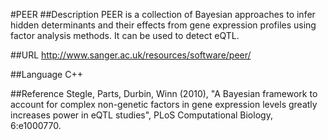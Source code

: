 #PEER
##Description
PEER is a collection of Bayesian approaches to infer hidden determinants and their effects from gene expression profiles using factor analysis methods. It can be used to detect eQTL.

##URL
http://www.sanger.ac.uk/resources/software/peer/

##Language
C++

##Reference
Stegle, Parts, Durbin, Winn (2010), "A Bayesian framework to account for complex non-genetic factors in gene expression levels greatly increases power in eQTL studies", PLoS Computational Biology, 6:e1000770.

